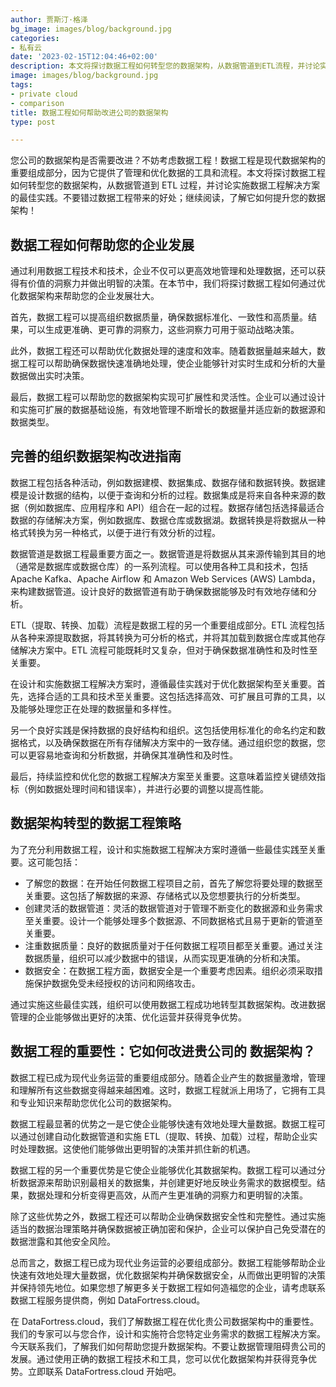 ```yaml
---
author: 贾斯汀·格泽
bg_image: images/blog/background.jpg
categories:
- 私有云
date: '2023-02-15T12:04:46+02:00'
description: 本文将探讨数据工程如何转型您的数据架构，从数据管道到ETL流程，并讨论实施数据工程解决方案的最佳实践。
image: images/blog/background.jpg
tags:
- private cloud
- comparison
title: 数据工程如何帮助改进公司的数据架构
type: post

---
```

您公司的数据架构是否需要改进？不妨考虑数据工程！数据工程是现代数据架构的重要组成部分，因为它提供了管理和优化数据的工具和流程。本文将探讨数据工程如何转型您的数据架构，从数据管道到 ETL 过程，并讨论实施数据工程解决方案的最佳实践。不要错过数据工程带来的好处；继续阅读，了解它如何提升您的数据架构！

## 数据工程如何帮助您的企业发展

通过利用数据工程技术和技术，企业不仅可以更高效地管理和处理数据，还可以获得有价值的洞察力并做出明智的决策。在本节中，我们将探讨数据工程如何通过优化数据架构来帮助您的企业发展壮大。

首先，数据工程可以提高组织数据质量，确保数据标准化、一致性和高质量。结果，可以生成更准确、更可靠的洞察力，这些洞察力可用于驱动战略决策。

此外，数据工程还可以帮助优化数据处理的速度和效率。随着数据量越来越大，数据工程可以帮助确保数据快速准确地处理，使企业能够针对实时生成和分析的大量数据做出实时决策。

最后，数据工程可以帮助您的数据架构实现可扩展性和灵活性。企业可以通过设计和实施可扩展的数据基础设施，有效地管理不断增长的数据量并适应新的数据源和数据类型。

## 完善的组织数据架构改进指南

数据工程包括各种活动，例如数据建模、数据集成、数据存储和数据转换。数据建模是设计数据的结构，以便于查询和分析的过程。数据集成是将来自各种来源的数据（例如数据库、应用程序和 API）组合在一起的过程。数据存储包括选择最适合数据的存储解决方案，例如数据库、数据仓库或数据湖。数据转换是将数据从一种格式转换为另一种格式，以便于进行有效分析的过程。

数据管道是数据工程最重要方面之一。数据管道是将数据从其来源传输到其目的地（通常是数据库或数据仓库）的一系列流程。可以使用各种工具和技术，包括 Apache Kafka、Apache Airflow 和 Amazon Web Services (AWS) Lambda，来构建数据管道。设计良好的数据管道有助于确保数据能够及时有效地存储和分析。

ETL（提取、转换、加载）流程是数据工程的另一个重要组成部分。ETL 流程包括从各种来源提取数据，将其转换为可分析的格式，并将其加载到数据仓库或其他存储解决方案中。ETL 流程可能既耗时又复杂，但对于确保数据准确性和及时性至关重要。

在设计和实施数据工程解决方案时，遵循最佳实践对于优化数据架构至关重要。首先，选择合适的工具和技术至关重要。这包括选择高效、可扩展且可靠的工具，以及能够处理您正在处理的数据量和多样性。

另一个良好实践是保持数据的良好结构和组织。这包括使用标准化的命名约定和数据格式，以及确保数据在所有存储解决方案中的一致存储。通过组织您的数据，您可以更容易地查询和分析数据，并确保其准确性和及时性。

最后，持续监控和优化您的数据工程解决方案至关重要。这意味着监控关键绩效指标（例如数据处理时间和错误率），并进行必要的调整以提高性能。

## 数据架构转型的数据工程策略

为了充分利用数据工程，设计和实施数据工程解决方案时遵循一些最佳实践至关重要。这可能包括：

- 了解您的数据：在开始任何数据工程项目之前，首先了解您将要处理的数据至关重要。这包括了解数据的来源、存储格式以及您想要执行的分析类型。
- 创建灵活的数据管道：灵活的数据管道对于管理不断变化的数据源和业务需求至关重要。设计一个能够处理多个数据源、不同数据格式且易于更新的管道至关重要。
- 注重数据质量：良好的数据质量对于任何数据工程项目都至关重要。通过关注数据质量，组织可以减少数据中的错误，从而实现更准确的分析和决策。
- 数据安全：在数据工程方面，数据安全是一个重要考虑因素。组织必须采取措施保护数据免受未经授权的访问和网络攻击。

通过实施这些最佳实践，组织可以使用数据工程成功地转型其数据架构。改进数据管理的企业能够做出更好的决策、优化运营并获得竞争优势。

## 数据工程的重要性：它如何改进贵公司的 数据架构？

数据工程已成为现代业务运营的重要组成部分。随着企业产生的数据量激增，管理和理解所有这些数据变得越来越困难。这时，数据工程就派上用场了，它拥有工具和专业知识来帮助您优化公司的数据架构。

数据工程最显著的优势之一是它使企业能够快速有效地处理大量数据。数据工程可以通过创建自动化数据管道和实施 ETL（提取、转换、加载）过程，帮助企业实时处理数据。这使他们能够做出更明智的决策并抓住新的机遇。

数据工程的另一个重要优势是它使企业能够优化其数据架构。数据工程可以通过分析数据源来帮助识别最相关的数据集，并创建更好地反映业务需求的数据模型。结果，数据处理和分析变得更高效，从而产生更准确的洞察力和更明智的决策。

除了这些优势之外，数据工程还可以帮助企业确保数据安全性和完整性。通过实施适当的数据治理策略并确保数据被正确加密和保护，企业可以保护自己免受潜在的数据泄露和其他安全风险。

总而言之，数据工程已成为现代业务运营的必要组成部分。数据工程能够帮助企业快速有效地处理大量数据，优化数据架构并确保数据安全，从而做出更明智的决策并保持领先地位。如果您想了解更多关于数据工程如何造福您的企业，请考虑联系数据工程服务提供商，例如 DataFortress.cloud。

在 DataFortress.cloud，我们了解数据工程在优化贵公司数据架构中的重要性。我们的专家可以与您合作，设计和实施符合您特定业务需求的数据工程解决方案。今天联系我们，了解我们如何帮助您提升数据架构。不要让数据管理阻碍贵公司的发展。通过使用正确的数据工程技术和工具，您可以优化数据架构并获得竞争优势。立即联系 DataFortress.cloud 开始吧。
